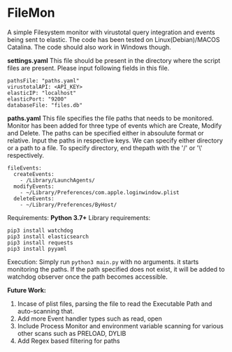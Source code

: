 # FileMon
A simple Filesystem monitor with virustotal query integration and events being sent to elastic. The code has been tested on Linux(Debian)/MACOS Catalina. The code should also work in Windows though.

**settings.yaml**
This file should be present in the directory where the script files are present. Please input following fields in this file.
```
pathsFile: "paths.yaml"
virustotalAPI: <API_KEY>
elasticIP: "localhost"
elasticPort: "9200"
databaseFile: "files.db"
```

**paths.yaml**
This file specifies the file paths that needs to be monitored. Monitor has been added for three type of events which are Create, Modify and Delete. The paths can be specified either in absoulute format or relative. Input the paths in respective keys. We can specify either directory or a path to a file. To specify directory, end thepath with the '/' or '\\' respectively.
```
fileEvents:
  createEvents:
    - /Library/LaunchAgents/
  modifyEvents:
    - ~/Library/Preferences/com.apple.loginwindow.plist
  deleteEvents:
    - ~/Library/Preferences/ByHost/
```

Requirements:
**Python 3.7+**
Library requirements:
```
pip3 install watchdog
pip3 install elasticsearch
pip3 install requests
pip3 install pyyaml
```

Execution: Simply run ```python3 main.py``` with no arguments. it starts monitoring the paths. If the path specified does not exist, it will be added to watchdog observer once the path becomes accessible. 

**Future Work:**
1. Incase of plist files, parsing the file to read the Executable Path and auto-scanning that.
2. Add more Event handler types such as read, open
3. Include Process Monitor and environment variable scanning for various other scans such as PRELOAD, DYLIB 
4. Add Regex based filtering for paths
